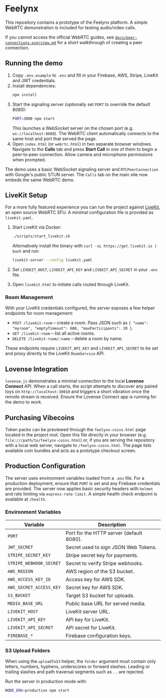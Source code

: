 # Feelynx

This repository contains a prototype of the Feelynx platform. A simple WebRTC demonstration is included for testing audio/video calls.

If you cannot access the official WebRTC guides, see [`docs/peer-connections-overview.md`](docs/peer-connections-overview.md) for a short walkthrough of creating a peer connection.

## Running the demo
1. Copy `.env.example` to `.env` and fill in your Firebase, AWS, Stripe, LiveKit and JWT credentials.
2. Install dependencies:
   ```bash
   npm install
   ```
3. Start the signaling server (optionally set `PORT` to override the default 8080):
   ```bash
   PORT=3000 npm start
   ```
   This launches a WebSocket server on the chosen port (e.g. `ws://localhost:8080`).
   The WebRTC client automatically connects to the same host and port that served the page.
4. Open `index.html` (or `webrtc.html`) in two separate browser windows. Navigate to the **Calls** tab and press **Start Call** in one of them to begin a peer‑to‑peer connection. Allow camera and microphone permissions when prompted.

The demo uses a basic WebSocket signaling server and `RTCPeerConnection` with Google's public STUN server. The `Calls` tab on the main site now embeds the same WebRTC demo.

## LiveKit Setup

For a more fully featured experience you can run the project against [LiveKit](https://github.com/livekit/livekit), an open source WebRTC SFU. A minimal configuration file is provided as `livekit.yaml`.

1. Start LiveKit via Docker:

   ```bash
   ./scripts/start_livekit.sh
   ```

   Alternatively install the binary with `curl -sL https://get.livekit.io | bash` and run:

   ```bash
   livekit-server --config livekit.yaml
   ```

2. Set `LIVEKIT_HOST`, `LIVEKIT_API_KEY` and `LIVEKIT_API_SECRET` in your `.env` file.
3. Open `livekit.html` to initiate calls routed through LiveKit.

### Room Management

With your LiveKit credentials configured, the server exposes a few helper
endpoints for room management:

- `POST /livekit-room` – create a room. Pass JSON such as
  `{ "name": "myroom", "emptyTimeout": 600, "maxParticipants": 20 }`.
- `GET /livekit-room` – list all active rooms.
- `DELETE /livekit-room/:name` – delete a room by name.

These endpoints require `LIVEKIT_API_KEY` and `LIVEKIT_API_SECRET` to be set and
proxy directly to the LiveKit `RoomService` API.

## Lovense Integration

`lovense.js` demonstrates a minimal connection to the local **Lovense Connect** API. When a call starts, the script attempts to discover any paired toys on `http://localhost:30010` and triggers a short vibration once the remote stream is received. Ensure the Lovense Connect app is running for the demo to work.

## Purchasing Vibecoins

Token packs can be previewed through the `feelynx-coins.html` page located in
the project root. Open this file directly in your browser (e.g.
`file:///path/to/feelynx-coins.html`) or, if you are serving the repository with
a local web server, navigate to `/feelynx-coins.html`. The page lists available
coin bundles and acts as a prototype checkout screen.


## Production Configuration

The server uses environment variables loaded from a `.env` file. For a
production deployment, ensure that `PORT` is set and any Firebase credentials
are provided. The server now applies basic security headers with `helmet` and
rate limiting via `express-rate-limit`. A simple health check endpoint is
available at `/health`.

### Environment Variables

| Variable | Description |
| --- | --- |
| `PORT` | Port for the HTTP server (default 8080). |
| `JWT_SECRET` | Secret used to sign JSON Web Tokens. |
| `STRIPE_SECRET_KEY` | Stripe secret key for payments. |
| `STRIPE_WEBHOOK_SECRET` | Secret to verify Stripe webhooks. |
| `AWS_REGION` | AWS region of the S3 bucket. |
| `AWS_ACCESS_KEY_ID` | Access key for AWS SDK. |
| `AWS_SECRET_ACCESS_KEY` | Secret key for AWS SDK. |
| `S3_BUCKET` | Target S3 bucket for uploads. |
| `MEDIA_BASE_URL` | Public base URL for served media. |
| `LIVEKIT_HOST` | LiveKit server URL. |
| `LIVEKIT_API_KEY` | API key for LiveKit. |
| `LIVEKIT_API_SECRET` | API secret for LiveKit. |
| `FIREBASE_*` | Firebase configuration keys. |

### S3 Upload Folders

When using the `uploadToS3` helper, the `folder` argument must contain only
letters, numbers, hyphens, underscores or forward slashes. Leading or trailing
slashes and path traversal segments such as `..` are rejected.

Run the server in production mode with:

```bash
NODE_ENV=production npm start
```


